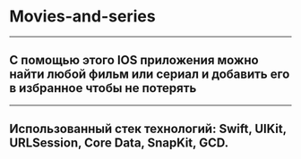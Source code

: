# Movies-and-series
___
## С помощью этого IOS приложения можно найти любой фильм или сериал и добавить его в избранное чтобы не потерять
___
## Использованный стек технологий: Swift, UIKit, URLSession, Core Data, SnapKit, GCD.
